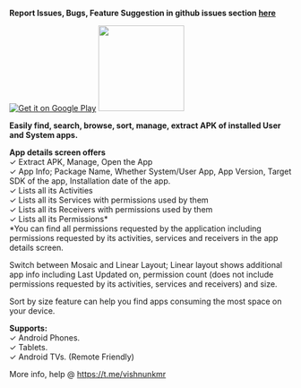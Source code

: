 **Report Issues, Bugs, Feature Suggestion in github issues section [here](https://github.com/visnkmr/teave/issues)**

[![Get it on Google Play](https://play.google.com/intl/en_us/badges/images/badge_new.png)](https://play.google.com/store/apps/details?id=io.github.visnkmr.teave) [<img src="https://images-na.ssl-images-amazon.com/images/G/01/mobile-apps/devportal2/res/images/amazon-appstore-badge-english-white.png" data-canonical-src="" alt-text="" width="153" />](https://www.amazon.com/gp/mas/dl/android?p=io.github.visnkmr.teave)  
  
**Easily find, search, browse, sort, manage, extract APK of installed User and System apps.**  
  
**App details screen offers**  
✓ Extract APK, Manage, Open the App  
✓ App Info; Package Name, Whether System/User App, App Version, Target SDK of the app, Installation date of the app.  
✓ Lists all its Activities  
✓ Lists all its Services with permissions used by them  
✓ Lists all its Receivers with permissions used by them  
✓ Lists all its Permissions*  
*You can find all permissions requested by the application including permissions requested by its activities, services and receivers in the app details screen.  
  
Switch between Mosaic and Linear Layout; Linear layout shows additional app info including Last Updated on, permission count (does not include permissions requested by its activities, services and receivers) and size.  
  
Sort by size feature can help you find apps consuming the most space on your device.  
  
**Supports:**  
✓ Android Phones.  
✓ Tablets.  
✓ Android TVs. (Remote Friendly)  
  
More info, help @ https://t.me/vishnunkmr  
  
